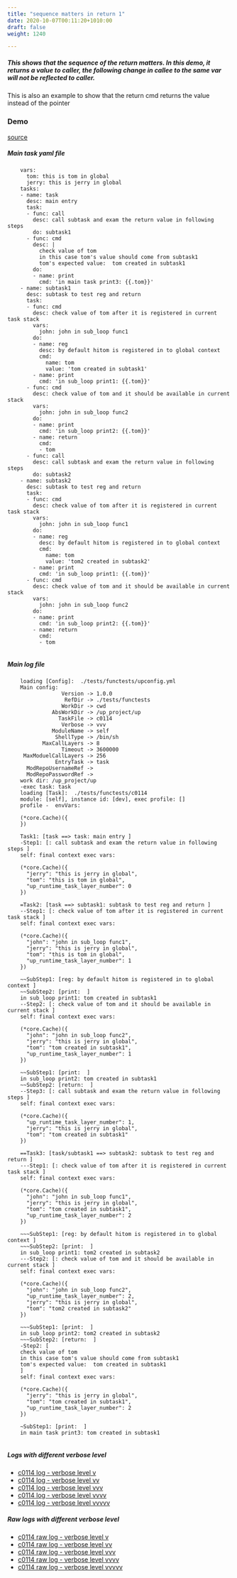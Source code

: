 ```yaml
---
title: "sequence matters in return 1"
date: 2020-10-07T00:11:20+1010:00
draft: false
weight: 1240

---
```


##### This shows that the sequence of the return matters. In this demo, it returns a value to caller, the following change in callee to the same var will not be reflected to caller.

This is also an example to show that the return cmd returns the value instead of the pointer


### Demo








[source](https://github.com/upcmd/up/blob/master/tests/functests/c0114.yml)

##### Main task yaml file
```
    vars:
      tom: this is tom in global
      jerry: this is jerry in global
    tasks:
    - name: task
      desc: main entry
      task:
      - func: call
        desc: call subtask and exam the return value in following steps
        do: subtask1
      - func: cmd
        desc: |
          check value of tom
          in this case tom's value should come from subtask1
          tom's expected value:  tom created in subtask1
        do:
        - name: print
          cmd: 'in main task print3: {{.tom}}'
    - name: subtask1
      desc: subtask to test reg and return
      task:
      - func: cmd
        desc: check value of tom after it is registered in current task stack
        vars:
          john: john in sub_loop func1
        do:
        - name: reg
          desc: by default hitom is registered in to global context
          cmd:
            name: tom
            value: 'tom created in subtask1'
        - name: print
          cmd: 'in sub_loop print1: {{.tom}}'
      - func: cmd
        desc: check value of tom and it should be available in current stack
        vars:
          john: john in sub_loop func2
        do:
        - name: print
          cmd: 'in sub_loop print2: {{.tom}}'
        - name: return
          cmd:
          - tom
      - func: call
        desc: call subtask and exam the return value in following steps
        do: subtask2
    - name: subtask2
      desc: subtask to test reg and return
      task:
      - func: cmd
        desc: check value of tom after it is registered in current task stack
        vars:
          john: john in sub_loop func1
        do:
        - name: reg
          desc: by default hitom is registered in to global context
          cmd:
            name: tom
            value: 'tom2 created in subtask2'
        - name: print
          cmd: 'in sub_loop print1: {{.tom}}'
      - func: cmd
        desc: check value of tom and it should be available in current stack
        vars:
          john: john in sub_loop func2
        do:
        - name: print
          cmd: 'in sub_loop print2: {{.tom}}'
        - name: return
          cmd:
          - tom
    
```
##### Main log file
```
    loading [Config]:  ./tests/functests/upconfig.yml
    Main config:
                 Version -> 1.0.0
                  RefDir -> ./tests/functests
                 WorkDir -> cwd
              AbsWorkDir -> /up_project/up
                TaskFile -> c0114
                 Verbose -> vvv
              ModuleName -> self
               ShellType -> /bin/sh
           MaxCallLayers -> 8
                 Timeout -> 3600000
     MaxModuelCallLayers -> 256
               EntryTask -> task
      ModRepoUsernameRef -> 
      ModRepoPasswordRef -> 
    work dir: /up_project/up
    -exec task: task
    loading [Task]:  ./tests/functests/c0114
    module: [self], instance id: [dev], exec profile: []
    profile -  envVars:
    
    (*core.Cache)({
    })
    
    Task1: [task ==> task: main entry ]
    -Step1: [: call subtask and exam the return value in following steps ]
    self: final context exec vars:
    
    (*core.Cache)({
      "jerry": "this is jerry in global",
      "tom": "this is tom in global",
      "up_runtime_task_layer_number": 0
    })
    
    =Task2: [task ==> subtask1: subtask to test reg and return ]
    --Step1: [: check value of tom after it is registered in current task stack ]
    self: final context exec vars:
    
    (*core.Cache)({
      "john": "john in sub_loop func1",
      "jerry": "this is jerry in global",
      "tom": "this is tom in global",
      "up_runtime_task_layer_number": 1
    })
    
    ~~SubStep1: [reg: by default hitom is registered in to global context ]
    ~~SubStep2: [print:  ]
    in sub_loop print1: tom created in subtask1
    --Step2: [: check value of tom and it should be available in current stack ]
    self: final context exec vars:
    
    (*core.Cache)({
      "john": "john in sub_loop func2",
      "jerry": "this is jerry in global",
      "tom": "tom created in subtask1",
      "up_runtime_task_layer_number": 1
    })
    
    ~~SubStep1: [print:  ]
    in sub_loop print2: tom created in subtask1
    ~~SubStep2: [return:  ]
    --Step3: [: call subtask and exam the return value in following steps ]
    self: final context exec vars:
    
    (*core.Cache)({
      "up_runtime_task_layer_number": 1,
      "jerry": "this is jerry in global",
      "tom": "tom created in subtask1"
    })
    
    ==Task3: [task/subtask1 ==> subtask2: subtask to test reg and return ]
    ---Step1: [: check value of tom after it is registered in current task stack ]
    self: final context exec vars:
    
    (*core.Cache)({
      "john": "john in sub_loop func1",
      "jerry": "this is jerry in global",
      "tom": "tom created in subtask1",
      "up_runtime_task_layer_number": 2
    })
    
    ~~~SubStep1: [reg: by default hitom is registered in to global context ]
    ~~~SubStep2: [print:  ]
    in sub_loop print1: tom2 created in subtask2
    ---Step2: [: check value of tom and it should be available in current stack ]
    self: final context exec vars:
    
    (*core.Cache)({
      "john": "john in sub_loop func2",
      "up_runtime_task_layer_number": 2,
      "jerry": "this is jerry in global",
      "tom": "tom2 created in subtask2"
    })
    
    ~~~SubStep1: [print:  ]
    in sub_loop print2: tom2 created in subtask2
    ~~~SubStep2: [return:  ]
    -Step2: [
    check value of tom
    in this case tom's value should come from subtask1
    tom's expected value:  tom created in subtask1
    ]
    self: final context exec vars:
    
    (*core.Cache)({
      "jerry": "this is jerry in global",
      "tom": "tom created in subtask1",
      "up_runtime_task_layer_number": 2
    })
    
    ~SubStep1: [print:  ]
    in main task print3: tom created in subtask1
    
```


##### Logs with different verbose level
* [c0114 log - verbose level v](../../logs/c0114_v)
* [c0114 log - verbose level vv](../../logs/c0114_vv)
* [c0114 log - verbose level vvv](../../logs/c0114_vvvv)
* [c0114 log - verbose level vvvv](../../logs/c0114_vvvv)
* [c0114 log - verbose level vvvvv](../../logs/c0114_vvvvv)

##### Raw logs with different verbose level
* [c0114 raw log - verbose level v](../../reflogs/c0114_v.log)
* [c0114 raw log - verbose level vv](../../reflogs/c0114_vv.log)
* [c0114 raw log - verbose level vvv](../../reflogs/c0114_vvv.log)
* [c0114 raw log - verbose level vvvv](../../reflogs/c0114_vvvv.log)
* [c0114 raw log - verbose level vvvvv](../../reflogs/c0114_vvvvv.log)







